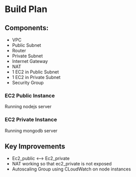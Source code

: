 # Build Plan
## Components:
- VPC
- Public Subnet
- Router
- Private Subnet
- Internet Gateway
- NAT
- 1 EC2 in Public Subnet
- 1 EC2 in Private Subnet
- Security Group
  
### EC2 Public Instance
Running nodejs server

### EC2 Private Instance
Running mongodb server

## Key Improvements
- Ec2_public <--> Ec2_private
- NAT working so that ec2_private is not exposed
- Autoscaling Group using CLoudWatch on node instances